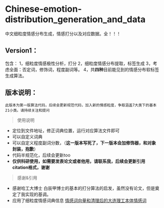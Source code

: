 # Chinese-emotion-distribution_generation_and_data
 中文细粒度情感分布生成，情感打分以及对应数据。全！！！

## Version1：
   包含：
   1，细粒度情感极性分析，打分
   2，细粒度情感分布提取，标签生成
   3，考虑全面：否定词，修饰词，程度副词等。
   4，共**四种**目前能见到的情感分布软标签生成算法。
 
## 版本说明：

    此版本为第一版算法代码，后续会更新规范代码，加入新的情感粒度，争取涵盖7大类下的基本21小类。请持续关注和提问
    
> 使用说明
   
   * 定位到文件地址，修正词典位置，运行对应算法文件即可
   * 可以自定义词典
   * 可以自定义程度副词分数，（**这一版本写死了，下一版本会加修饰器，和对象封装，抱歉**）
   * 代码半规范化，后续会更新too
   * **仅供科研使用，如需要发表论文或者他用，请联系我，后续会更新引用citation格式，谢谢**
   
> 感谢&引用

   * 感谢哈工大博士 白辰甲博士的基本的打分算法的启发，虽然没有论文，但是奠定了我实现的基调。
   * 应用了细粒度情感词典信息 [情感词向量和清理后的大连理工本体情感词](https://github.com/Jiangchenglin521/Chinese_emotion_wordembedding)
